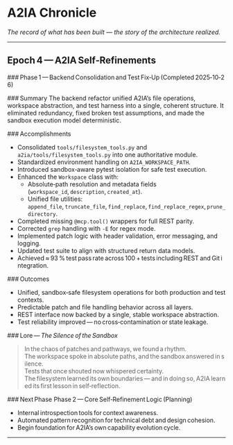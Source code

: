 # A2IA Chronicle
_The record of what has been built — the story of the architecture realized._

---

## Epoch 4 — A2IA Self‑Refinements

### Phase 1 — Backend Consolidation and Test Fix‑Up (Completed 2025‑10‑26)

### Summary
The backend refactor unified A2IA’s file operations, workspace abstraction, and test harness into a single, coherent structure. It eliminated redundancy, fixed broken test assumptions, and made the sandbox execution model deterministic.

### Accomplishments
- Consolidated `tools/filesystem_tools.py` and `a2ia/tools/filesystem_tools.py` into one authoritative module.
- Standardized environment handling on `A2IA_WORKSPACE_PATH`.
- Introduced sandbox‑aware pytest isolation for safe test execution.
- Enhanced the `Workspace` class with:
  - Absolute‑path resolution and metadata fields (`workspace_id`, `description`, `created_at`).
  - Unified file utilities: `append_file`, `truncate_file`, `find_replace`, `find_replace_regex`, `prune_directory`.
- Completed missing `@mcp.tool()` wrappers for full REST parity.
- Corrected `grep` handling with `-E` for regex mode.
- Implemented patch logic with header validation, error messaging, and logging.
- Updated test suite to align with structured return data models.
- Achieved ≈ 93 % test pass rate across 100 + tests including REST and Git integration.

### Outcomes
- Unified, sandbox‑safe filesystem operations for both production and test contexts.
- Predictable patch and file handling behavior across all layers.
- REST interface now backed by a single, stable workspace abstraction.
- Test reliability improved — no cross‑contamination or state leakage.

### Lore — *The Silence of the Sandbox*
> In the chaos of patches and pathways, we found a rhythm.  
> The workspace spoke in absolute paths, and the sandbox answered in silence.  
> Tests that once shouted now whispered certainty.  
> The filesystem learned its own boundaries — and in doing so, A2IA learned its first lesson in self‑reflection.

### Next Phase
Phase 2 — Core Self‑Refinement Logic (Planning)
- Internal introspection tools for context awareness.
- Automated pattern recognition for technical debt and design cohesion.
- Begin foundation for A2IA’s own capability evolution cycle.

---
